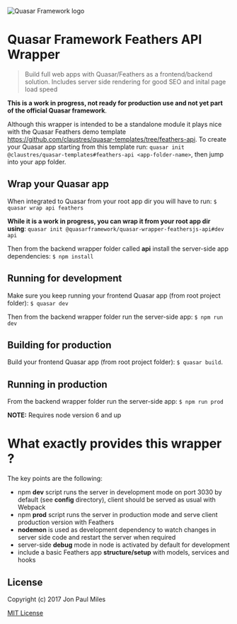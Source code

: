 ![Quasar Framework logo](https://cdn.rawgit.com/quasarframework/quasar-art/863c14bd/dist/svg/quasar-logo-full-inline.svg)

# Quasar Framework Feathers API Wrapper
> Build full web apps with Quasar/Feathers as a frontend/backend solution.
> Includes server side rendering for good SEO and inital page load speed

**This is a work in progress, not ready for production use and not yet part of the official Quasar framework**.

Although this wrapper is intended to be a standalone module it plays nice with the Quasar Feathers demo template https://github.com/claustres/quasar-templates/tree/feathers-api. To create your Quasar app starting from this template run: `quasar init @claustres/quasar-templates#feathers-api <app-folder-name>`, then jump into your app folder.

## Wrap your Quasar app
When integrated to Quasar from your root app dir you will have to run: `$ quasar wrap api feathers`

**While it is a work in progress, you can wrap it from your root app dir using**: `quasar init @quasarframework/quasar-wrapper-feathersjs-api#dev api`

Then from the backend wrapper folder called **api** install the server-side app dependencies: `$ npm install`

## Running for development
Make sure you keep running your frontend Quasar app (from root project folder): `$ quasar dev`

Then from the backend wrapper folder run the server-side app: `$ npm run dev`

## Building for production
Build your frontend Quasar app (from root project folder): `$ quasar build`.

## Running in production
From the backend wrapper folder run the server-side app: `$ npm run prod`

__NOTE:__ Requires node version 6 and up

# What exactly provides this wrapper ?

The key points are the following:
- npm **dev** script runs the server in development mode on port 3030 by default (see **config** directory), client should be served as usual with Webpack
- npm **prod** script runs the server in production mode and serve client production version with Feathers
- **nodemon** is used as development dependency to watch changes in server side code and restart the server when required
- server-side **debug** mode in node is activated by default for development
- include a basic Feathers app **structure/setup** with models, services and hooks

## License

Copyright (c) 2017 Jon Paul Miles

[MIT License](http://en.wikipedia.org/wiki/MIT_License)
